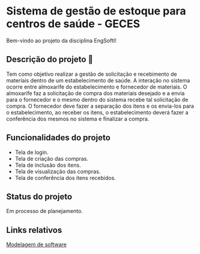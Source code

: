 # Sistema de gestão de estoque para centros de saúde - GECES

Bem-vindo ao projeto da disciplina EngSoftI!

## Descrição do projeto :bookmark_tabs:	

Tem como objetivo realizar a gestão de solicitação e recebimento de materiais dentro de um estabelecimento de saúde. A interação no sistema ocorre entre almoxarife do estabelecimento e fornecedor de materiais. O almoxarife faz a solicitação de compra dos materiais desejado e a envia para o fornecedor e o mesmo dentro do sistema recebe tal solicitação de compra. O fornecedor deve fazer a separação dos itens e os envia-los para o estabelecimento, ao receber os itens, o estabelecimento deverá fazer a conferência dos mesmos no sistema e finalizar a compra.

## Funcionalidades do projeto

- Tela de login.
- Tela de criação das compras.
- Tela de inclusão dos itens.
- Tela de visualização das compras.
- Tela de conferência dos itens recebidos.

## Status do projeto

Em processo de planejamento.

## Links relativos 

[Modelagem de software](https://drive.google.com/file/d/164qwUFIcq9oiBCN5TgF0hW3gLOmZ_zrt/view?usp=sharing)
